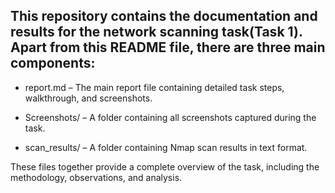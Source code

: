 ## This repository contains the documentation and results for the network scanning task(Task 1). Apart from this README file, there are three main components:

   - report.md – The main report file containing detailed task steps, walkthrough, and screenshots.

   - Screenshots/ – A folder containing all screenshots captured during the task.

   - scan_results/ – A folder containing Nmap scan results in text format.

These files together provide a complete overview of the task, including the methodology, observations, and analysis.
